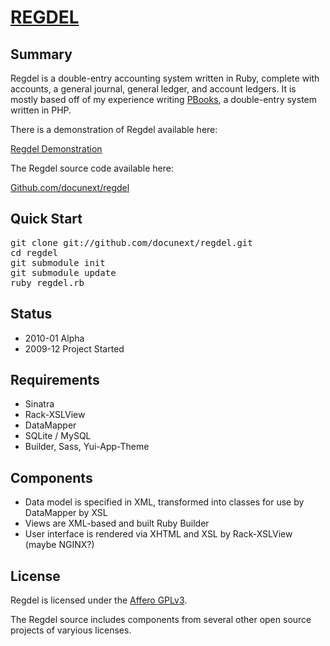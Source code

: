 [REGDEL](http://www.regdel.com/)
========

Summary
-------

Regdel is a double-entry accounting system written in Ruby, complete with
accounts, a general journal, general ledger, and account ledgers. It is mostly
based off of my experience writing [PBooks](http://www.pbooks.org), a
double-entry system written in PHP.

There is a demonstration of Regdel available here:

[Regdel Demonstration](http://www.regdel.com/demo/regdel/)

The Regdel source code available here:

[Github.com/docunext/regdel](http://github.com/docunext/regdel)


Quick Start
-----------

<pre class="sh_sh">
git clone git://github.com/docunext/regdel.git
cd regdel
git submodule init
git submodule update
ruby regdel.rb
</pre>


Status
------

* 2010-01 Alpha
* 2009-12 Project Started


Requirements
------------

* Sinatra
* Rack-XSLView
* DataMapper
* SQLite / MySQL
* Builder, Sass, Yui-App-Theme


Components
----------

* Data model is specified in XML, transformed into classes for use by DataMapper
by XSL
* Views are XML-based and built Ruby Builder
* User interface is rendered via XHTML and XSL by Rack-XSLView (maybe NGINX?)


License
-------

Regdel is licensed under the [Affero GPLv3](http://www.fsf.org/licensing/licenses/agpl-3.0.html).

The Regdel source includes components from several other open source projects
of varyious licenses.
